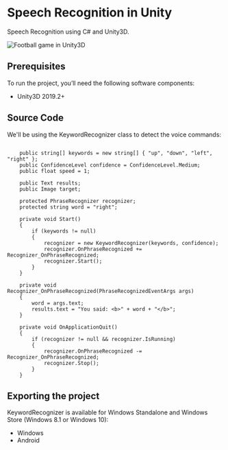 # Speech Recognition in Unity
Speech Recognition using C# and Unity3D.

![Football game in Unity3D](http://github.com/codemaker2015/Speech-to-text--STT--in-unity/Assets/UI/screenshot.jpg)

## Prerequisites
To run the project, you’ll need the following software components:
* Unity3D 2019.2+

## Source Code
We'll be using the KeywordRecognizer class to detect the voice commands:

```

    public string[] keywords = new string[] { "up", "down", "left", "right" };
    public ConfidenceLevel confidence = ConfidenceLevel.Medium;
    public float speed = 1;

    public Text results;
    public Image target;

    protected PhraseRecognizer recognizer;
    protected string word = "right";

    private void Start()
    {
        if (keywords != null)
        {
            recognizer = new KeywordRecognizer(keywords, confidence);
            recognizer.OnPhraseRecognized += Recognizer_OnPhraseRecognized;
            recognizer.Start();
        }
    }

    private void Recognizer_OnPhraseRecognized(PhraseRecognizedEventArgs args)
    {
        word = args.text;
        results.text = "You said: <b>" + word + "</b>";
    }

    private void OnApplicationQuit()
    {
        if (recognizer != null && recognizer.IsRunning)
        {
            recognizer.OnPhraseRecognized -= Recognizer_OnPhraseRecognized;
            recognizer.Stop();
        }
    }

```

## Exporting the project
KeywordRecognizer is available for Windows Standalone and Windows Store (Windows 8.1 or Windows 10):
* Windows
* Android

